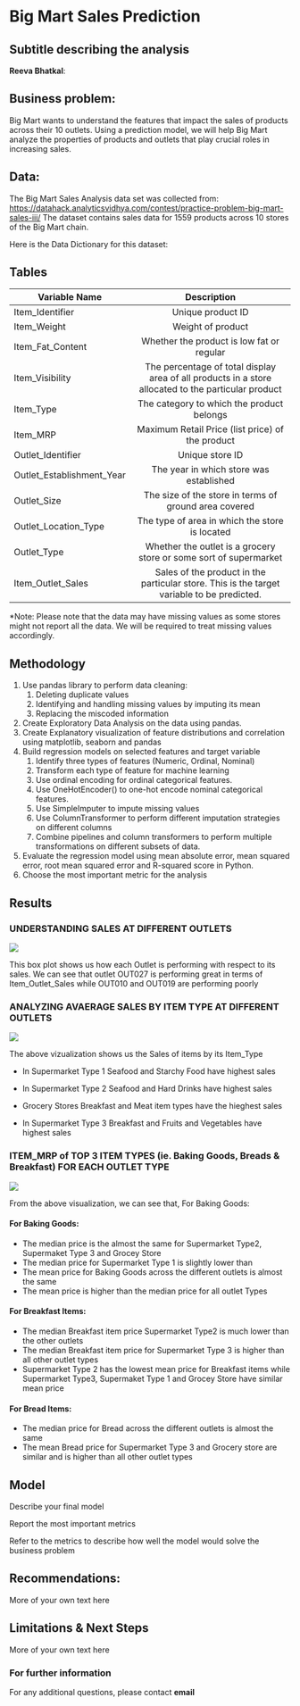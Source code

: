 # Big Mart Sales Prediction
## Subtitle describing the analysis 

**Reeva Bhatkal**: 

## Business problem:

Big Mart wants to understand the features that impact the sales of products across their 10 outlets. Using a prediction model, we will help Big Mart analyze the properties of products and outlets that play crucial roles in increasing sales. 


## Data:
The Big Mart Sales Analysis data set was collected from:
https://datahack.analyticsvidhya.com/contest/practice-problem-big-mart-sales-iii/
The dataset contains sales data for 1559 products across 10 stores of the Big Mart chain. 

Here is the Data Dictionary for this dataset:

## Tables

| Variable Name               | Description |
| ----------------------------|:-------------:|
| Item_Identifier             | Unique product ID     |
| Item_Weight                 | Weight of product     |
| Item_Fat_Content            | Whether the product is low fat or regular   |
| Item_Visibility             | The percentage of total display area of all products in a store allocated to the particular product     |
| Item_Type                   | The category to which the product belongs    |
| Item_MRP                    | Maximum Retail Price (list price) of the product     |
| Outlet_Identifier           | Unique store ID     |
| Outlet_Establishment_Year   | The year in which store was established     |
| Outlet_Size                 | The size of the store in terms of ground area covered     |
| Outlet_Location_Type        | The type of area in which the store is located     |
| Outlet_Type                 | Whether the outlet is a grocery store or some sort of supermarket     |
| Item_Outlet_Sales           | Sales of the product in the particular store. This is the target variable to be predicted.  |




*Note:  Please note that the data may have missing values as some stores might not report all the data. We will be required to treat missing values accordingly.

## Methodology
1. Use pandas library to perform data cleaning: 
    1. Deleting duplicate values
    1. Identifying and handling missing values by imputing its mean
    1. Replacing the miscoded information 
2. Create Exploratory Data Analysis on the data using pandas.
3. Create Explanatory visualization of feature distributions and correlation using matplotlib, seaborn and pandas
4. Build regression models on selected features and target variable  
    1. Identify three types of features (Numeric, Ordinal, Nominal)
    1. Transform each type of feature for machine learning
    1. Use ordinal encoding for ordinal categorical features.
    1. Use OneHotEncoder() to one-hot encode nominal categorical features.
    1. Use SimpleImputer to impute missing values 
    1. Use ColumnTransformer to perform different imputation strategies on different columns
    1. Combine pipelines and column transformers to perform multiple transformations on different subsets of data.
5. Evaluate the regression model using mean absolute error, mean squared error, root mean squared error and R-squared score in Python.
6. Choose the most important metric for the analysis


## Results


### UNDERSTANDING SALES AT DIFFERENT OUTLETS


<img src ="Images/Sales by Outlet.png">

This box plot shows us how each Outlet is performing with respect to its sales. We can see that outlet OUT027 is performing great in terms of Item_Outlet_Sales while OUT010 and OUT019 are performing poorly

### ANALYZING AVAERAGE SALES BY ITEM TYPE AT DIFFERENT OUTLETS 

<img src ="Images/Avg Sales by Item Type.png">

The above vizualization shows us the Sales of items by its Item_Type

* In Supermarket Type 1 Seafood and Starchy Food have highest sales

* In Supermarket Type 2 Seafood and Hard Drinks have highest sales

* Grocery Stores Breakfast and Meat item types have the hieghest sales

* In Supermarket Type 3 Breakfast and Fruits and Vegetables have highest sales

### ITEM_MRP of TOP 3 ITEM TYPES (ie. Baking Goods, Breads & Breakfast) FOR EACH OUTLET TYPE
<img src ="Images/MRP at Outlet.png">

From the above visualization, we can see that, For Baking Goods:

#### For Baking Goods:
   * The median price is the almost the same for Supermarket Type2, Supermaket Type 3 and Grocey Store
   * The median price for Supermarket Type 1 is slightly lower than
   * The mean price for Baking Goods across the different outlets is almost the same
   * The mean price is higher than the median price for all outlet Types
#### For Breakfast Items:
   * The median Breakfast item price Supermarket Type2 is much lower than the other outlets
   * The median Breakfast item price for Supermarket Type 3 is higher than all other outlet types
   * Supermarket Type 2 has the lowest mean price for Breakfast items while Supermarket Type3, Supermaket Type 1 and Grocey Store have similar mean price
#### For Bread Items:
   * The median price for Bread across the different outlets is almost the same
   * The mean Bread price for Supermarket Type 3 and Grocery store are similar and is higher than all other outlet types

## Model

Describe your final model

Report the most important metrics

Refer to the metrics to describe how well the model would solve the business problem

## Recommendations:

More of your own text here


## Limitations & Next Steps

More of your own text here


### For further information


For any additional questions, please contact **email**
